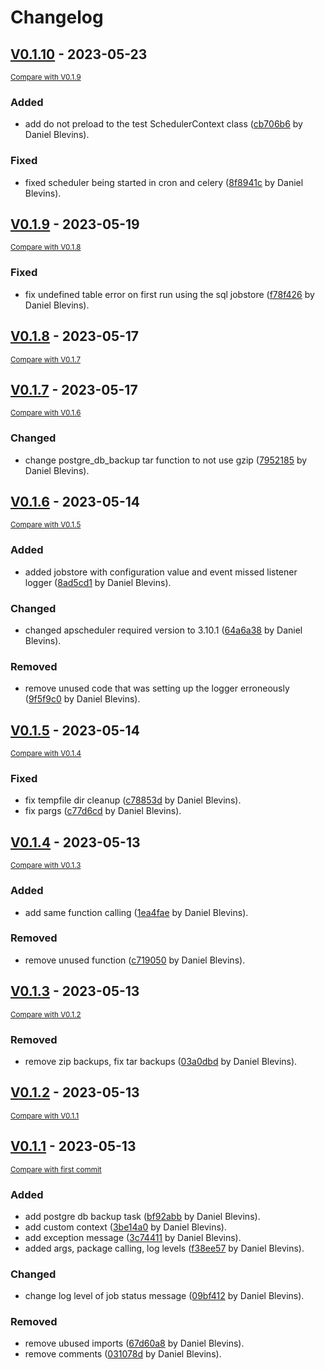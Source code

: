 # Changelog

<!-- insertion marker -->
## [V0.1.10](https://github.com/dblevin1/docassemble-Scheduler/releases/tag/V0.1.10) - 2023-05-23

<small>[Compare with V0.1.9](https://github.com/dblevin1/docassemble-Scheduler/compare/V0.1.9...V0.1.10)</small>

### Added

- add do not preload to the test SchedulerContext class ([cb706b6](https://github.com/dblevin1/docassemble-Scheduler/commit/cb706b62a1a64eb229dbd093685c51f77afdf975) by Daniel Blevins).

### Fixed

- fixed scheduler being started in cron and celery ([8f8941c](https://github.com/dblevin1/docassemble-Scheduler/commit/8f8941c553eb62a631ecb32100a83315f222f24d) by Daniel Blevins).

## [V0.1.9](https://github.com/dblevin1/docassemble-Scheduler/releases/tag/V0.1.9) - 2023-05-19

<small>[Compare with V0.1.8](https://github.com/dblevin1/docassemble-Scheduler/compare/V0.1.8...V0.1.9)</small>

### Fixed

- fix undefined table error on first run using the sql jobstore ([f78f426](https://github.com/dblevin1/docassemble-Scheduler/commit/f78f426c65caaa55836aabe41de7782fa7500bdf) by Daniel Blevins).

## [V0.1.8](https://github.com/dblevin1/docassemble-Scheduler/releases/tag/V0.1.8) - 2023-05-17

<small>[Compare with V0.1.7](https://github.com/dblevin1/docassemble-Scheduler/compare/V0.1.7...V0.1.8)</small>

## [V0.1.7](https://github.com/dblevin1/docassemble-Scheduler/releases/tag/V0.1.7) - 2023-05-17

<small>[Compare with V0.1.6](https://github.com/dblevin1/docassemble-Scheduler/compare/V0.1.6...V0.1.7)</small>

### Changed

- change postgre_db_backup tar function to not use gzip ([7952185](https://github.com/dblevin1/docassemble-Scheduler/commit/7952185b339bb02ea41cc17d499896445b120ce7) by Daniel Blevins).

## [V0.1.6](https://github.com/dblevin1/docassemble-Scheduler/releases/tag/V0.1.6) - 2023-05-14

<small>[Compare with V0.1.5](https://github.com/dblevin1/docassemble-Scheduler/compare/V0.1.5...V0.1.6)</small>

### Added

- added jobstore with configuration value and event missed listener logger ([8ad5cd1](https://github.com/dblevin1/docassemble-Scheduler/commit/8ad5cd1add8c3bcb59800371768b758aa76a1aed) by Daniel Blevins).

### Changed

- changed apscheduler required version to 3.10.1 ([64a6a38](https://github.com/dblevin1/docassemble-Scheduler/commit/64a6a3893c3c42874d58622e62887c872b166919) by Daniel Blevins).

### Removed

- remove unused code that was setting up the logger erroneously ([9f5f9c0](https://github.com/dblevin1/docassemble-Scheduler/commit/9f5f9c05c39c916f0373cf79a7240fca70119bc6) by Daniel Blevins).

## [V0.1.5](https://github.com/dblevin1/docassemble-Scheduler/releases/tag/V0.1.5) - 2023-05-14

<small>[Compare with V0.1.4](https://github.com/dblevin1/docassemble-Scheduler/compare/V0.1.4...V0.1.5)</small>

### Fixed

- fix tempfile dir cleanup ([c78853d](https://github.com/dblevin1/docassemble-Scheduler/commit/c78853dae2c4d34b5205659b538a5793b5e41ef5) by Daniel Blevins).
- fix pargs ([c77d6cd](https://github.com/dblevin1/docassemble-Scheduler/commit/c77d6cd3e7d00dc99a9aaa7e276379fabc350950) by Daniel Blevins).

## [V0.1.4](https://github.com/dblevin1/docassemble-Scheduler/releases/tag/V0.1.4) - 2023-05-13

<small>[Compare with V0.1.3](https://github.com/dblevin1/docassemble-Scheduler/compare/V0.1.3...V0.1.4)</small>

### Added

- add same function calling ([1ea4fae](https://github.com/dblevin1/docassemble-Scheduler/commit/1ea4faebc572df7edd105efc0ba30b2ab830f57c) by Daniel Blevins).

### Removed

- remove unused function ([c719050](https://github.com/dblevin1/docassemble-Scheduler/commit/c719050a35e700825ae7b1c75792290878de150a) by Daniel Blevins).

## [V0.1.3](https://github.com/dblevin1/docassemble-Scheduler/releases/tag/V0.1.3) - 2023-05-13

<small>[Compare with V0.1.2](https://github.com/dblevin1/docassemble-Scheduler/compare/V0.1.2...V0.1.3)</small>

### Removed

- remove zip backups, fix tar backups ([03a0dbd](https://github.com/dblevin1/docassemble-Scheduler/commit/03a0dbd75650cc9f7fb4747191f54e4c35f83e9d) by Daniel Blevins).

## [V0.1.2](https://github.com/dblevin1/docassemble-Scheduler/releases/tag/V0.1.2) - 2023-05-13

<small>[Compare with V0.1.1](https://github.com/dblevin1/docassemble-Scheduler/compare/V0.1.1...V0.1.2)</small>

## [V0.1.1](https://github.com/dblevin1/docassemble-Scheduler/releases/tag/V0.1.1) - 2023-05-13

<small>[Compare with first commit](https://github.com/dblevin1/docassemble-Scheduler/compare/eba18a912d2de72f2e748d82122b3504e661a2da...V0.1.1)</small>

### Added

- add postgre db backup task ([bf92abb](https://github.com/dblevin1/docassemble-Scheduler/commit/bf92abbe45f7b6b5edebc75992efb94a0a62271a) by Daniel Blevins).
- add custom context ([3be14a0](https://github.com/dblevin1/docassemble-Scheduler/commit/3be14a0a4b8a85ebafda2fa9ad2b735664d17243) by Daniel Blevins).
- add exception message ([3c74411](https://github.com/dblevin1/docassemble-Scheduler/commit/3c74411c01f3b8f372891f1fcd129e2254594f4e) by Daniel Blevins).
- added args, package calling, log levels ([f38ee57](https://github.com/dblevin1/docassemble-Scheduler/commit/f38ee57f1e71857e8912441f003e7aa30025bcf3) by Daniel Blevins).

### Changed

- change log level of job status message ([09bf412](https://github.com/dblevin1/docassemble-Scheduler/commit/09bf4124c853bafe592fd66ca635407410bc49cf) by Daniel Blevins).

### Removed

- remove ubused imports ([67d60a8](https://github.com/dblevin1/docassemble-Scheduler/commit/67d60a8bf8dff7da18e20678b9407c44b3876c75) by Daniel Blevins).
- remove comments ([031078d](https://github.com/dblevin1/docassemble-Scheduler/commit/031078d0201bad9677a1161dec6d36bc9dab3b10) by Daniel Blevins).
